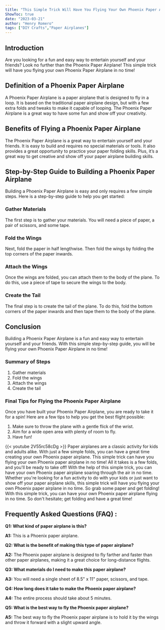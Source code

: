 ```yaml
---
title: "This Simple Trick Will Have You Flying Your Own Phoenix Paper Airplane in No Time!"
ShowToc: true 
date: "2023-03-21"
author: "Henry Romero" 
tags: ["DIY Crafts","Paper Airplanes"]
---
```

## Introduction 

Are you looking for a fun and easy way to entertain yourself and your friends? Look no further than the Phoenix Paper Airplane! This simple trick will have you flying your own Phoenix Paper Airplane in no time! 

## Definition of a Phoenix Paper Airplane 

A Phoenix Paper Airplane is a paper airplane that is designed to fly in a loop. It is based on the traditional paper airplane design, but with a few extra folds and tweaks to make it capable of looping. The Phoenix Paper Airplane is a great way to have some fun and show off your creativity. 

## Benefits of Flying a Phoenix Paper Airplane 

The Phoenix Paper Airplane is a great way to entertain yourself and your friends. It is easy to build and requires no special materials or tools. It also provides a great opportunity to practice your paper folding skills. Plus, it’s a great way to get creative and show off your paper airplane building skills. 

## Step-by-Step Guide to Building a Phoenix Paper Airplane 

Building a Phoenix Paper Airplane is easy and only requires a few simple steps. Here is a step-by-step guide to help you get started: 

### Gather Materials 

The first step is to gather your materials. You will need a piece of paper, a pair of scissors, and some tape. 

### Fold the Wings 

Next, fold the paper in half lengthwise. Then fold the wings by folding the top corners of the paper inwards. 

### Attach the Wings 

Once the wings are folded, you can attach them to the body of the plane. To do this, use a piece of tape to secure the wings to the body. 

### Create the Tail 

The final step is to create the tail of the plane. To do this, fold the bottom corners of the paper inwards and then tape them to the body of the plane. 

## Conclusion 

Building a Phoenix Paper Airplane is a fun and easy way to entertain yourself and your friends. With this simple step-by-step guide, you will be flying your own Phoenix Paper Airplane in no time! 

### Summary of Steps 

1. Gather materials 
2. Fold the wings 
3. Attach the wings 
4. Create the tail 

### Final Tips for Flying the Phoenix Paper Airplane 

Once you have built your Phoenix Paper Airplane, you are ready to take it for a spin! Here are a few tips to help you get the best flight possible: 

1. Make sure to throw the plane with a gentle flick of the wrist. 
2. Aim for a wide open area with plenty of room to fly. 
3. Have fun!

{{< youtube 2V55rc58cDg >}} 
Paper airplanes are a classic activity for kids and adults alike. With just a few simple folds, you can have a great time creating your own Phoenix paper airplane. This simple trick can have you flying your own Phoenix paper airplane in no time! All it takes is a few folds, and you'll be ready to take off! With the help of this simple trick, you can have your own Phoenix paper airplane soaring through the air in no time. Whether you're looking for a fun activity to do with your kids or just want to show off your paper airplane skills, this simple trick will have you flying your own Phoenix paper airplane in no time. So grab some paper and get folding! With this simple trick, you can have your own Phoenix paper airplane flying in no time. So don't hesitate; get folding and have a great time!

## Frequently Asked Questions (FAQ) :
**Q1: What kind of paper airplane is this?**

**A1:** This is a Phoenix paper airplane.

**Q2: What is the benefit of making this type of paper airplane?**

**A2:** The Phoenix paper airplane is designed to fly farther and faster than other paper airplanes, making it a great choice for long-distance flights.

**Q3: What materials do I need to make this paper airplane?**

**A3:** You will need a single sheet of 8.5" x 11" paper, scissors, and tape.

**Q4: How long does it take to make the Phoenix paper airplane?**

**A4:** The entire process should take about 5 minutes.

**Q5: What is the best way to fly the Phoenix paper airplane?**

**A5:** The best way to fly the Phoenix paper airplane is to hold it by the wings and throw it forward with a slight upward angle.





